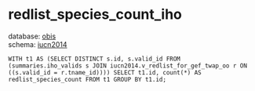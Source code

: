 # redlist_species_count_iho
database: [obis](../)  
schema: [iucn2014](iucn2014)  

    WITH t1 AS (SELECT DISTINCT s.id, s.valid_id FROM (summaries.iho_valids s JOIN iucn2014.v_redlist_for_gef_twap_oo r ON ((s.valid_id = r.tname_id)))) SELECT t1.id, count(*) AS redlist_species_count FROM t1 GROUP BY t1.id;